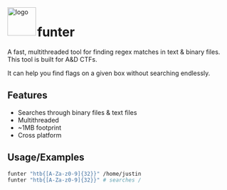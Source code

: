 <img align="left" width="64" height="64" src="https://i.imgur.com/7B6zGax.png" alt="logo">

# funter

A fast, multithreaded tool for finding regex matches in text & binary files. This tool is built for A&D CTFs.

It can help you find flags on a given box without searching endlessly.




## Features

- Searches through binary files & text files
- Multithreaded
- ~1MB footprint
- Cross platform


## Usage/Examples

```bash
funter "htb{[A-Za-z0-9]{32}}" /home/justin
funter "htb{[A-Za-z0-9]{32}}" # searches /
```

